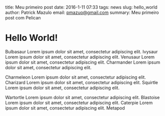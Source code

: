 title: Meu primeiro post
date: 2016-1-11 07:33
tags: news
slug: hello_world
author: Patrick Mazulo
email: pmazuo@gmail.com
summary: Meu primeiro post com Pelican

# Hello World!

Bulbasaur Lorem ipsum dolor sit amet, consectetur adipiscing elit. Ivysaur Lorem ipsum dolor sit amet, consectetur adipiscing elit. Venusaur Lorem ipsum dolor sit amet, consectetur adipiscing elit. Charmander Lorem ipsum dolor sit amet, consectetur adipiscing elit. 

Charmeleon Lorem ipsum dolor sit amet, consectetur adipiscing elit. Charizard Lorem ipsum dolor sit amet, consectetur adipiscing elit. Squirtle Lorem ipsum dolor sit amet, consectetur adipiscing elit. 

Wartortle Lorem ipsum dolor sit amet, consectetur adipiscing elit. Blastoise Lorem ipsum dolor sit amet, consectetur adipiscing elit. Caterpie Lorem ipsum dolor sit amet, consectetur adipiscing elit. Metapod
